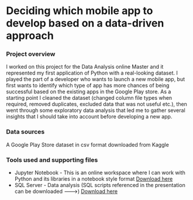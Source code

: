 # Deciding which mobile app to develop based on a data-driven approach

### Project overview

I worked on this project for the Data Analysis online Master and it represented my first application of Python with a real-looking dataset.
I played the part of a developer who wants to launch a new mobile app, but first wants to identify which type of app has more chances of being successful based on the existing apps in the Google Play store.
As a starting point I cleaned the dataset (changed column file types when required, removed duplicates, excluded data that was not useful etc.), then went through some exploratory data analysis that led me to gather several insights that I should take into account before developing a new app.  

### Data sources

A Google Play Store dataset in csv format downloaded from Kaggle

### Tools used and supporting files

- Jupyter Notebook - This is an online workspace where I can work with Python and its libraries in a notebook style format [Download here](https://github.com/fabiooperti/Fabio-Operti---Data-analytics-project/blob/main/SQL%20project/SQL%20project%20-%20Food%20waste%20dataset%20analysis.pptx)
- SQL Server - Data analysis (SQL scripts referenced in the presentation can be downloaded --->) [Download here](https://github.com/fabiooperti/Fabio-Operti---Data-analytics-project/blob/main/SQL%20project/SQL%20scripts.docx)
